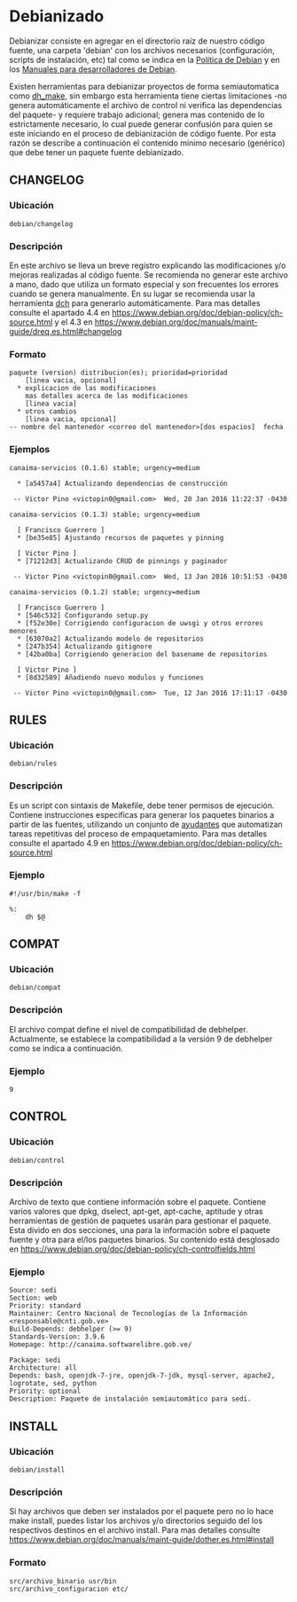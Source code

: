 # Debianizado

Debianizar consiste en agregar en el directorio raíz de nuestro código fuente, una carpeta 'debian' con los archivos necesarios (configuración, scripts de instalación, etc) tal como se indica en la [Política de Debian][1] y en los [Manuales para desarrolladores de Debian][2].

Existen herramientas para debianizar proyectos de forma semiautomatica como [dh_make][3], sin embargo esta herramienta tiene ciertas limitaciones -no genera automáticamente el archivo de control ni verifica las dependencias del paquete- y requiere trabajo adicional; genera mas contenido de lo estrictamente necesario, lo cual puede generar confusión para quien se este iniciando en el proceso de debianización de código fuente. Por esta razón se describe a continuación el contenido mínimo necesario (genérico) que debe tener un paquete fuente debianizado.

## CHANGELOG

### Ubicación

`debian/changelog`

### Descripción

En este archivo se lleva un breve registro explicando las modificaciones y/o mejoras realizadas al código fuente. Se recomienda no generar este archivo a mano, dado que utiliza un formato especial y son frecuentes los errores cuando se genera manualmente. En su lugar se recomienda usar la herramienta [dch][4] para generarlo automáticamente. Para mas detalles consulte el apartado 4.4 en https://www.debian.org/doc/debian-policy/ch-source.html y el 4.3 en https://www.debian.org/doc/manuals/maint-guide/dreq.es.html#changelog

### Formato

```
paquete (version) distribucion(es); prioridad=prioridad
    [linea vacia, opcional]
  * explicacion de las modificaciones
    mas detalles acerca de las modificaciones
	[linea vacia]
  * otros cambios 
	[linea vacia, opcional]
-- nombre del mantenedor <correo del mantenedor>[dos espacios]  fecha

```
### Ejemplos

```
canaima-servicios (0.1.6) stable; urgency=medium

  * [a5457a4] Actualizando dependencias de construcción

 -- Victor Pino <victopin0@gmail.com>  Wed, 20 Jan 2016 11:22:37 -0430
```

```
canaima-servicios (0.1.3) stable; urgency=medium

  [ Francisco Guerrero ]
  * [be35e85] Ajustando recursos de paquetes y pinning

  [ Victor Pino ]
  * [71212d3] Actualizando CRUD de pinnings y paginador

 -- Victor Pino <victopin0@gmail.com>  Wed, 13 Jan 2016 10:51:53 -0430
```

```
canaima-servicios (0.1.2) stable; urgency=medium

  [ Francisco Guerrero ]
  * [546c532] Configurando setup.py
  * [f52e30e] Corrigiendo configuracion de uwsgi y otros errores menores
  * [63070a2] Actualizando modelo de repositorios
  * [247b354] Actualizando gitignore
  * [42ba0ba] Corrigiendo generacion del basename de repositorios

  [ Victor Pino ]
  * [8d32589] Añadiendo nuevo modulos y funciones

 -- Victor Pino <victopin0@gmail.com>  Tue, 12 Jan 2016 17:11:17 -0430
```

## RULES

### Ubicación

`debian/rules`

### Descripción

Es un script con sintaxis de Makefile, debe tener permisos de ejecución. Contiene instrucciones especificas para generar los paquetes binarios a partir de las fuentes, utilizando un conjunto de [ayudantes][8] que automatizan tareas repetitivas del proceso de empaquetamiento. Para mas detalles consulte el apartado 4.9 en https://www.debian.org/doc/debian-policy/ch-source.html

### Ejemplo

```
#!/usr/bin/make -f

%:
    dh $@
```

## COMPAT

### Ubicación

`debian/compat`


### Descripción 

El archivo compat define el nivel de compatibilidad de debhelper. Actualmente, se establece la compatibilidad a la versión 9 de debhelper como se indica a continuación.

### Ejemplo

```
9
```

## CONTROL

### Ubicación 

`debian/control`

### Descripción

Archivo de texto que contiene información sobre el paquete. Contiene varios valores que dpkg, dselect, apt-get, apt-cache, aptitude y otras herramientas de gestión de paquetes usarán para gestionar el paquete. Esta divido en dos secciones, una para la información sobre el paquete fuente y otra para el/los paquetes binarios. Su contenido está desglosado en https://www.debian.org/doc/debian-policy/ch-controlfields.html

### Ejemplo

```
Source: sedi
Section: web
Priority: standard
Maintainer: Centro Nacional de Tecnologías de la Información <responsable@cnti.gob.ve>
Build-Depends: debhelper (>= 9)
Standards-Version: 3.9.6
Homepage: http://canaima.softwarelibre.gob.ve/

Package: sedi
Architecture: all
Depends: bash, openjdk-7-jre, openjdk-7-jdk, mysql-server, apache2, logrotate, sed, python
Priority: optional
Description: Paquete de instalación semiautomático para sedi.
```

## INSTALL

### Ubicación

`debian/install`

### Descripción

Si hay archivos que deben ser instalados por el paquete pero no lo hace make install, puedes listar los archivos y/o directorios seguido del los respectivos destinos en el archivo install. Para mas detalles consulte https://www.debian.org/doc/manuals/maint-guide/dother.es.html#install

### Formato

```
src/archivo_binario usr/bin
src/archivo_configuracion etc/
```

[1]:https://www.debian.org/doc/debian-policy/

[2]:https://www.debian.org/doc/devel-manuals.es.html#policy

[3]:http://manpages.ubuntu.com/manpages/karmic/man8/dh_make.8.html

[4]:http://manpages.ubuntu.com/manpages/precise/en/man1/dch.1.html

[5]:https://www.debian.org/doc/manuals/maint-guide/index.en.html

[6]:https://www.debian.org/doc/debian-policy/ch-source.html

[7]:https://www.debian.org/doc/debian-policy/ch-binary.html

[8]:http://manpages.ubuntu.com/manpages/hardy/es/man7/debhelper.7.html
